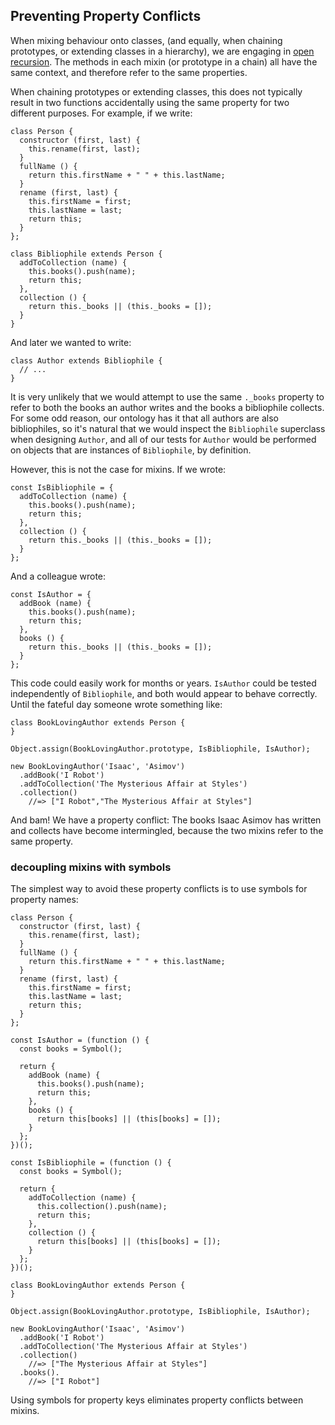 ## Preventing Property Conflicts

When mixing behaviour onto classes, (and equally, when chaining prototypes, or extending classes in a hierarchy), we are engaging in [open recursion][or]. The methods in each mixin (or prototype in a chain) all have the same context, and therefore refer to the same properties.

[or]: https://en.wikipedia.org/wiki/Open_recursion#Open_recursion

When chaining prototypes or extending classes, this does not typically result in two functions accidentally using the same property for two different purposes. For example, if we write:

~~~~~~~~
class Person {
  constructor (first, last) {
    this.rename(first, last);
  }
  fullName () {
    return this.firstName + " " + this.lastName;
  }
  rename (first, last) {
    this.firstName = first;
    this.lastName = last;
    return this;
  }
};

class Bibliophile extends Person {
  addToCollection (name) {
    this.books().push(name);
    return this;
  },
  collection () {
    return this._books || (this._books = []);
  }
}
~~~~~~~~

And later we wanted to write:

~~~~~~~~
class Author extends Bibliophile {
  // ...
}
~~~~~~~~

It is very unlikely that we would attempt to use the same `._books` property to refer to both the books an author writes and the books a bibliophile collects. For some odd reason, our ontology has it that all authors are also bibliophiles, so it's natural that we would inspect the `Bibliophile` superclass when designing `Author`, and all of our tests for `Author` would be performed on objects that are instances of `Bibliophile`, by definition.

However, this is not the case for mixins. If we wrote:

~~~~~~~~
const IsBibliophile = {
  addToCollection (name) {
    this.books().push(name);
    return this;
  },
  collection () {
    return this._books || (this._books = []);
  }
};
~~~~~~~~

And a colleague wrote:

~~~~~~~~
const IsAuthor = {
  addBook (name) {
    this.books().push(name);
    return this;
  },
  books () {
    return this._books || (this._books = []);
  }
};
~~~~~~~~

This code could easily work for months or years. `IsAuthor` could be tested independently of `Bibliophile`, and both would appear to behave correctly. Until the fateful day someone wrote something like:

~~~~~~~~
class BookLovingAuthor extends Person {
}

Object.assign(BookLovingAuthor.prototype, IsBibliophile, IsAuthor);

new BookLovingAuthor('Isaac', 'Asimov')
  .addBook('I Robot')
  .addToCollection('The Mysterious Affair at Styles')
  .collection()
    //=> ["I Robot","The Mysterious Affair at Styles"]
~~~~~~~~

And bam! We have a property conflict: The books Isaac Asimov has written and collects have become intermingled, because the two mixins refer to the same property.

### decoupling mixins with symbols

The simplest way to avoid these property conflicts is to use symbols for property names:

~~~~~~~~
class Person {
  constructor (first, last) {
    this.rename(first, last);
  }
  fullName () {
    return this.firstName + " " + this.lastName;
  }
  rename (first, last) {
    this.firstName = first;
    this.lastName = last;
    return this;
  }
};

const IsAuthor = (function () {
  const books = Symbol();
  
  return {
    addBook (name) {
      this.books().push(name);
      return this;
    },
    books () {
      return this[books] || (this[books] = []);
    }
  };
})();

const IsBibliophile = (function () {
  const books = Symbol();
  
  return {
    addToCollection (name) {
      this.collection().push(name);
      return this;
    },
    collection () {
      return this[books] || (this[books] = []);
    }
  };
})();

class BookLovingAuthor extends Person {
}

Object.assign(BookLovingAuthor.prototype, IsBibliophile, IsAuthor);

new BookLovingAuthor('Isaac', 'Asimov')
  .addBook('I Robot')
  .addToCollection('The Mysterious Affair at Styles')
  .collection()
    //=> ["The Mysterious Affair at Styles"]
  .books().
    //=> ["I Robot"]
~~~~~~~~

Using symbols for property keys eliminates property conflicts between mixins.

